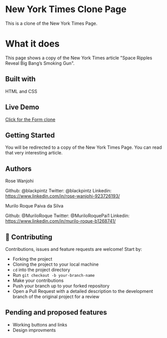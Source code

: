 # New York Times Clone Page
This is a clone of the New York Times Page.

# What it does
This page shows a copy of the New York Times article "Space Ripples Reveal
Big Bang’s Smoking Gun".

## Built with
HTML and CSS

## Live Demo
[Click for the Form clone](https://raw.githack.com/MuriloRoque/new-york-times-clone/home-page/index.html)

## Getting Started
You will be redirected to a copy of the New York Times Page. You can read that very interesting article.

## Authors
Rose Wanjohi

Github: @blackpintz
Twitter: @blackpintz
Linkedin: https://www.linkedin.com/in/rose-wanjohi-923726193/

Murilo Roque Paiva da Silva

Github: @MuriloRoque
Twitter: @MuriloRoquePai1
Linkedin: https://www.linkedin.com/in/murilo-roque-b1268741/

## 🤝 Contributing

Contributions, issues and feature requests are welcome! Start by:
* Forking the project
* Cloning the project to your local machine
* `cd` into the project directory
* Run `git checkout -b your-branch-name`
* Make your contributions
* Push your branch up to your forked repository
* Open a Pull Request with a detailed description to the development branch of the original project for a review

## Pending and proposed features
* Working buttons and links
* Design improvments
